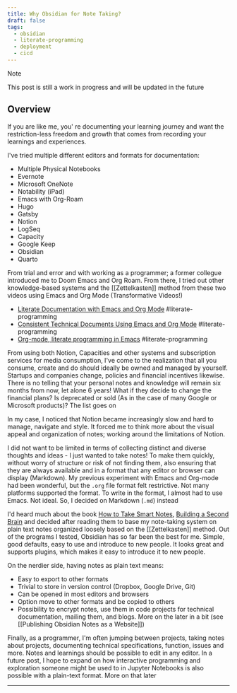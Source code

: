 ```yaml
---
title: Why Obsidian for Note Taking?
draft: false
tags:
  - obsidian
  - literate-programming
  - deployment
  - cicd
---
```


> [!note]
> This post is still a work in progress and will be updated in the future

## Overview

If you are like me, you' re documenting your learning journey and want the restriction-less freedom and growth that comes from recording your learnings and experiences.

I've tried multiple different editors and formats for documentation:

- Multiple Physical Notebooks
- Evernote
- Microsoft OneNote
- Notability (iPad)
- Emacs with Org-Roam
- Hugo
- Gatsby
- Notion
- LogSeq
- Capacity
- Google Keep
- Obsidian
- Quarto

From trial and error and with working as a programmer; a former collegue introduced me to Doom Emacs and Org Roam. From there, I tried out other knowledge-based systems and the [[Zettelkasten]] method from these two videos using Emacs and Org Mode (Transformative Videos!)

- [Literate Documentation with Emacs and Org Mode](https://www.youtube.com/@elspuddo) #literate-programming
- [Consistent Technical Documents Using Emacs and Org Mode](https://www.youtube.com/@elspuddo) #literate-programming
- [Org-mode, literate programming in Emacs](https://www.youtube.com/@niklaseklund2522) #literate-programming

From using both Notion, Capacities and other systems and subscription services for media consumption, I've come to the realization that all you consume, create and do should ideally be owned and managed by yourself. Startups and companies change, policies and financial incentives likewise. There is no telling that your personal notes and knowledge will remain six months from now, let alone 6 years! What if they decide to change the financial plans? Is deprecated or sold (As in the case of many Google or Microsoft products)? The list goes on

In my case, I noticed that Notion became increasingly slow and hard to manage, navigate and style. It forced me to think more about the visual appeal and organization of notes; working around the limitations of Notion.

I did not want to be limited in terms of collecting distinct and diverse thoughts and ideas - I just wanted to take notes! To make them quickly, without worry of structure or risk of not finding them, also ensuring that they are always available and in a format that any editor or browser can display (Markdown). My previous experiment with Emacs and Org-mode had been wonderful, but the `.org` file format felt restrictive. Not many platforms supported the format. To write in the format, I almost had to use Emacs. Not ideal. So, I decided on Markdown (`.md`) instead

I'd heard much about the book [How to Take Smart Notes](https://www.soenkeahrens.de/en/takesmartnotes), [Building a Second Brain](https://www.buildingasecondbrain.com/book) and decided after reading them to base my note-taking system on plain text notes organized loosely based on the [[Zettelkasten]] method. Out of the programs I tested, Obsidian has so far been the best for me. Simple, good defaults, easy to use and introduce to new people. It looks great and supports plugins, which makes it easy to introduce it to new people.

On the nerdier side, having notes as plain text means:

- Easy to export to other formats
- Trivial to store in version control (Dropbox, Google Drive, Git)
- Can be opened in most editors and browsers
- Option move to other formats and be copied to others
- Possibility to encrypt notes, use them in code projects for technical documentation, mailing them, and blogs. More on the later in a bit (see [[Publishing Obsidian Notes as a Website]])

Finally, as a programmer, I'm often jumping between projects, taking notes about projects, documenting technical specifications, function, issues and more. Notes and learnings should be possible to edit in any editor. In a future post, I hope to expand on how interactive programming and exploration someone might be used to in Jupyter Notebooks is also possible with a plain-text format. More on that later

---
